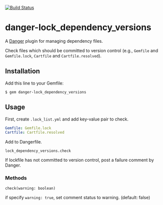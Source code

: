 [![Build Status](https://travis-ci.org/mataku/danger-lock_dependency_versions.svg?branch=master)](https://travis-ci.org/mataku/danger-lock_dependency_versions)

# danger-lock_dependency_versions

A [Danger](http://danger.systems/ruby/) plugin for managing dependency files.

Check files which should be committed to version control (e.g., `Gemfile` and `Gemfile.lock`, `Cartfile` and `Cartfile.resolved`).

## Installation

Add this line to your Gemfile:

```
$ gem danger-lock_dependency_versions
```

## Usage

First, create `.lock_list.yml` and add key-value pair to check.

```yaml
Gemfile: Gemfile.lock
Cartfile: Cartfile.resolved
```

Add to Dangerfile.

```
lock_dependency_versions.check
```

If lockfile has not committed to version control, post a failure comment by Danger.

### Methods

```
check(warning: boolean)
```

if specify `warning: true`, set comment status to warning. (default: false)
